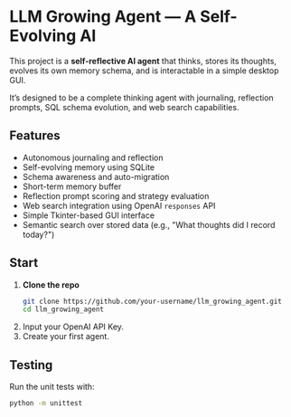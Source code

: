 # LLM Growing Agent — A Self-Evolving AI

This project is a **self-reflective AI agent** that thinks, stores its thoughts, evolves its own memory schema, and is interactable in a simple desktop GUI.

It’s designed to be a complete thinking agent with journaling, reflection prompts, SQL schema evolution, and web search capabilities.

## Features
- Autonomous journaling and reflection
- Self-evolving memory using SQLite
- Schema awareness and auto-migration
- Short-term memory buffer
- Reflection prompt scoring and strategy evaluation
- Web search integration using OpenAI `responses` API
- Simple Tkinter-based GUI interface
- Semantic search over stored data (e.g., "What thoughts did I record today?")

## Start

1. **Clone the repo**
   ```bash
   git clone https://github.com/your-username/llm_growing_agent.git
   cd llm_growing_agent
2. Input your OpenAI API Key.
3. Create your first agent.

## Testing

Run the unit tests with:
```bash
python -m unittest
```
